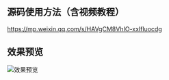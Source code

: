 
## 源码使用方法（含视频教程）

https://mp.weixin.qq.com/s/HAVgCM8VhIO-xxIfluocdg

## 效果预览

![效果预览](https://cdn.jsdelivr.net/gh/qidacong/blob-img@master/20220529/效果预览.4emqc5i4mr60.webp)

